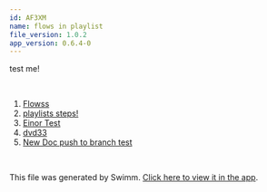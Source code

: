 ```yaml
---
id: AF3XM
name: flows in playlist
file_version: 1.0.2
app_version: 0.6.4-0
---
```


<!-- Intro - Do not remove this comment -->
test me!

<br/>

<!-- Steps - Do not remove this comment -->
1. [Flowss](flowss.pOL0g.pl.sw.md)
2. [playlists steps!](https://swimm-web-app.web.app/repos/Z2l0aHViJTNBJTNBc3ItZXh0ZW5zaW9uJTNBJTNBZG91ZWs=/playlists/N0fCr)
3. [Einor Test](https://swimm-web-app.web.app/repos/Z2l0aHViJTNBJTNBc3ItZXh0ZW5zaW9uJTNBJTNBZG91ZWs=/playlists/8gMUg)
4. [dvd33](https://swimm-web-app.web.app/repos/Z2l0aHViJTNBJTNBc3ItZXh0ZW5zaW9uJTNBJTNBZG91ZWs=/docs/2pEqk)
5. [New Doc push to branch test](new-doc-push-to-branch-test.5gprK.sw.md)


<br/>

This file was generated by Swimm. [Click here to view it in the app](https://swimm-web-app.web.app/repos/U0sVB7lC9at5XPOW1TBW/docs/AF3XM).